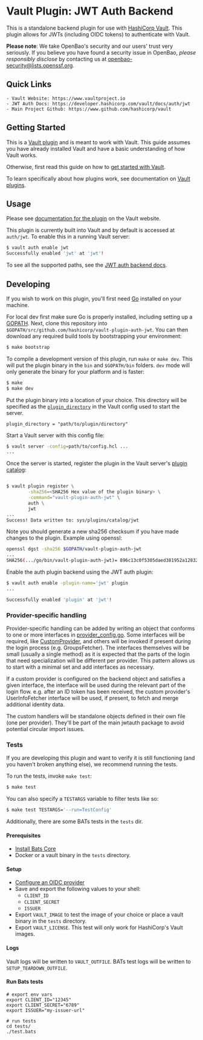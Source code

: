 # Vault Plugin: JWT Auth Backend

This is a standalone backend plugin for use with [HashiCorp Vault](https://www.github.com/hashicorp/vault).
This plugin allows for JWTs (including OIDC tokens) to authenticate with Vault.

**Please note**: We take OpenBao's security and our users' trust very seriously. If you believe you have found a security issue in OpenBao, _please responsibly disclose_ by contacting us at [openbao-security@lists.openssf.org](mailto:openbao-security@lists.openssf.org).

## Quick Links
    - Vault Website: https://www.vaultproject.io
    - JWT Auth Docs: https://developer.hashicorp.com/vault/docs/auth/jwt
    - Main Project Github: https://www.github.com/hashicorp/vault

## Getting Started

This is a [Vault plugin](https://developer.hashicorp.com/vault/docs/plugins)
and is meant to work with Vault. This guide assumes you have already installed Vault
and have a basic understanding of how Vault works.

Otherwise, first read this guide on how to [get started with Vault](https://developer.hashicorp.com/vault/tutorials/getting-started/getting-started-install).

To learn specifically about how plugins work, see documentation on [Vault plugins](https://developer.hashicorp.com/vault/docs/plugins).

## Usage

Please see [documentation for the plugin](https://developer.hashicorp.com/vault/docs/auth/jwt)
on the Vault website.

This plugin is currently built into Vault and by default is accessed
at `auth/jwt`. To enable this in a running Vault server:

```sh
$ vault auth enable jwt
Successfully enabled 'jwt' at 'jwt'!
```

To see all the supported paths, see the [JWT auth backend docs](https://developer.hashicorp.com/vault/docs/auth/jwt).

## Developing

If you wish to work on this plugin, you'll first need
[Go](https://www.golang.org) installed on your machine.

For local dev first make sure Go is properly installed, including
setting up a [GOPATH](https://golang.org/doc/code.html#GOPATH).
Next, clone this repository into
`$GOPATH/src/github.com/hashicorp/vault-plugin-auth-jwt`.
You can then download any required build tools by bootstrapping your
environment:

```sh
$ make bootstrap
```

To compile a development version of this plugin, run `make` or `make dev`.
This will put the plugin binary in the `bin` and `$GOPATH/bin` folders. `dev`
mode will only generate the binary for your platform and is faster:

```sh
$ make
$ make dev
```

Put the plugin binary into a location of your choice. This directory
will be specified as the [`plugin_directory`](https://developer.hashicorp.com/vault/docs/configuration#plugin_directory)
in the Vault config used to start the server.

```hcl
plugin_directory = "path/to/plugin/directory"
```

Start a Vault server with this config file:
```sh
$ vault server -config=path/to/config.hcl ...
...
```

Once the server is started, register the plugin in the Vault server's [plugin catalog](https://developer.hashicorp.com/vault/docs/plugins/plugin-architecture#plugin-catalog):

```sh

$ vault plugin register \
        -sha256=<SHA256 Hex value of the plugin binary> \
        -command="vault-plugin-auth-jwt" \
        auth \
        jwt
...
Success! Data written to: sys/plugins/catalog/jwt
```

Note you should generate a new sha256 checksum if you have made changes
to the plugin. Example using openssl:

```sh
openssl dgst -sha256 $GOPATH/vault-plugin-auth-jwt
...
SHA256(.../go/bin/vault-plugin-auth-jwt)= 896c13c0f5305daed381952a128322e02bc28a57d0c862a78cbc2ea66e8c6fa1
```

Enable the auth plugin backend using the JWT auth plugin:

```sh
$ vault auth enable -plugin-name='jwt' plugin
...

Successfully enabled 'plugin' at 'jwt'!
```

### Provider-specific handling

Provider-specific handling can be added by writing an object that conforms to
one or more interfaces in [provider_config.go](provider_config.go). Some
interfaces will be required, like [CustomProvider](provider_config.go), and
others will be invoked if present during the login process (e.g. GroupsFetcher).
The interfaces themselves will be small (usually a single method) as it is
expected that the parts of the login that need specialization will be different
per provider. This pattern allows us to start with a minimal set and add
interfaces as necessary.

If a custom provider is configured on the backend object and satisfies a given
interface, the interface will be used during the relevant part of the login
flow. e.g. after an ID token has been received, the custom provider's
UserInfoFetcher interface will be used, if present, to fetch and merge
additional identity data.

The custom handlers will be standalone objects defined in their own file (one
per provider). They'll be part of the main jwtauth package to avoid potential
circular import issues.

### Tests

If you are developing this plugin and want to verify it is still
functioning (and you haven't broken anything else), we recommend
running the tests.

To run the tests, invoke `make test`:

```sh
$ make test
```

You can also specify a `TESTARGS` variable to filter tests like so:

```sh
$ make test TESTARGS='--run=TestConfig'
```

Additionally, there are some BATs tests in the `tests` dir.

#### Prerequisites

- [Install Bats Core](https://bats-core.readthedocs.io/en/stable/installation.html#homebrew)
- Docker or a vault binary in the `tests` directory.

#### Setup

- [Configure an OIDC provider](https://developer.hashicorp.com/vault/docs/auth/jwt/oidc-providers)
- Save and export the following values to your shell:
  - `CLIENT_ID`
  - `CLIENT_SECRET`
  - `ISSUER`
- Export `VAULT_IMAGE` to test the image of your choice or place a vault binary
  in the `tests` directory.
- Export `VAULT_LICENSE`. This test will only work for HashiCorp's Vault images.

#### Logs

Vault logs will be written to `VAULT_OUTFILE`. BATs test logs will be written to
`SETUP_TEARDOWN_OUTFILE`.

#### Run Bats tests

```
# export env vars
export CLIENT_ID="12345"
export CLIENT_SECRET="6789"
export ISSUER="my-issuer-url"

# run tests
cd tests/
./test.bats
```
